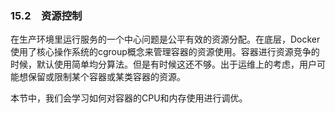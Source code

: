 ### 15.2　资源控制

在生产环境里运行服务的一个中心问题是公平有效的资源分配。在底层，Docker使用了核心操作系统的cgroup概念来管理容器的资源使用。容器进行资源竞争的时候，默认使用简单均分算法。但是有时候这还不够。出于运维上的考虑，用户可能想保留或限制某个容器或某类容器的资源。

本节中，我们会学习如何对容器的CPU和内存使用进行调优。

